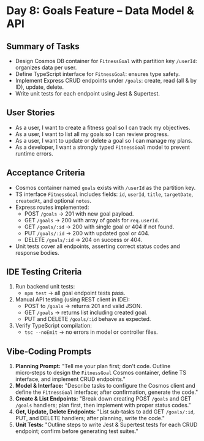 # Day 8: Goals Feature – Data Model & API

## Summary of Tasks
- Design Cosmos DB container for `FitnessGoal` with partition key `/userId`: organizes data per user.
- Define TypeScript interface for `FitnessGoal`: ensures type safety.
- Implement Express CRUD endpoints under `/goals`: create, read (all & by ID), update, delete.
- Write unit tests for each endpoint using Jest & Supertest.

## User Stories
- As a user, I want to create a fitness goal so I can track my objectives.
- As a user, I want to list all my goals so I can review progress.
- As a user, I want to update or delete a goal so I can manage my plans.
- As a developer, I want a strongly typed `FitnessGoal` model to prevent runtime errors.

## Acceptance Criteria
- Cosmos container named `goals` exists with `/userId` as the partition key.
- TS interface `FitnessGoal` includes fields: `id`, `userId`, `title`, `targetDate`, `createdAt`, and optional `notes`.
- Express routes implemented:
  - POST `/goals` → 201 with new goal payload.
  - GET `/goals` → 200 with array of goals for `req.userId`.
  - GET `/goals/:id` → 200 with single goal or 404 if not found.
  - PUT `/goals/:id` → 200 with updated goal or 404.
  - DELETE `/goals/:id` → 204 on success or 404.
- Unit tests cover all endpoints, asserting correct status codes and response bodies.

## IDE Testing Criteria
1. Run backend unit tests:
   - `npm test` → all goal endpoint tests pass.
2. Manual API testing (using REST client in IDE):
   - POST to `/goals` → returns 201 and valid JSON.
   - GET `/goals` → returns list including created goal.
   - PUT and DELETE `/goals/:id` behave as expected.
3. Verify TypeScript compilation:
   - `tsc --noEmit` → no errors in model or controller files.

## Vibe‑Coding Prompts
1. **Planning Prompt:**
   "Tell me your plan first; don't code. Outline micro‑steps to design the `FitnessGoal` Cosmos container, define TS interface, and implement CRUD endpoints."
2. **Model & Interface:**
   "Describe tasks to configure the Cosmos client and define the `FitnessGoal` interface; after confirmation, generate the code."
3. **Create & List Endpoints:**
   "Break down creating POST `/goals` and GET `/goals` handlers; plan first, then implement with proper status codes."
4. **Get, Update, Delete Endpoints:**
   "List sub‑tasks to add GET `/goals/:id`, PUT, and DELETE handlers; after planning, write the code."
5. **Unit Tests:**
   "Outline steps to write Jest & Supertest tests for each CRUD endpoint; confirm before generating test suites." 
